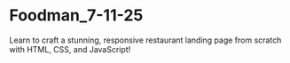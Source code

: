 # Foodman_7-11-25
Learn to craft a stunning, responsive restaurant landing page from scratch with HTML, CSS, and JavaScript!
